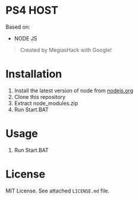 PS4 HOST
===========================
Based on:
 - NODE JS


> Created by MegiasHack with Google!
			
Installation
============

1. Install the latest version of node from [nodejs.org](https://nodejs.org)
2. Clone this repository
3. Extract node_modules.zip
4. Run Start.BAT

Usage
=====

1. Run Start.BAT

License
=======

MIT License. See attached `LICENSE.md` file.
